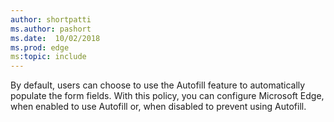 ```yaml
---
author: shortpatti
ms.author: pashort
ms.date:  10/02/2018
ms.prod: edge
ms:topic: include
---
```


By default, users can choose to use the Autofill feature to automatically populate the form fields.  With this policy, you can configure Microsoft Edge, when enabled to use Autofill or, when disabled to prevent using Autofill. 